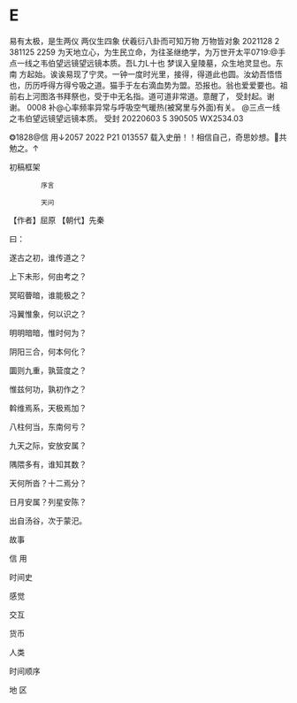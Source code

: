 # E
 易有太极，是生两仪  两仪生四象 伏羲衍八卦而可知万物 万物皆对象
2021128 2 381125
2259 为天地立心，为生民立命，为往圣继绝学，为万世开太平​
0719:@手点一线之韦伯望远镜望远镜本质。吾L力L十也
梦误入皇陵墓，众生地灵显也。东南 方起始。诶诶易现了宁灵。一钟一度时光里，接得，得道此也圆。汝幼吾悟悟也，历历呼得方得兮吸之道。猫手于左右滴血势为盟。恐报也。翁也爱爱要也。祖前右上河图洛书拜祭也，受于中无名指。道可道非常道。意醒了，
受封起。谢谢。
0008 补@心率频率异常与呼吸空气暖热(被窝里与外面)有关。
@三点一线之韦伯望远镜望远镜本质。
受封
20220603 5 390505 WX2534.03

❂1828@信 用↓2057 2022 P21 013557 载入史册！！相信自己，奇思妙想。💪共勉之。↑

初稿框架

            序言

            天问

【作者】屈原 【朝代】先秦

曰：

遂古之初，谁传道之？

上下未形，何由考之？

冥昭瞢暗，谁能极之？

冯翼惟象，何以识之？

明明暗暗，惟时何为？

阴阳三合，何本何化？

圜则九重，孰营度之？

惟兹何功，孰初作之？

斡维焉系，天极焉加？

八柱何当，东南何亏？

九天之际，安放安属？

隅隈多有，谁知其数？

天何所沓？十二焉分？

日月安属？列星安陈？

出自汤谷，次于蒙汜。

故事

信 用

时间史

感觉

交互

货币

人类

时间顺序

地 区

